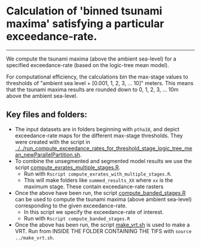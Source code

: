 # Calculation of 'binned tsunami maxima' satisfying a particular exceedance-rate.
---------------------------------------------------------------------------------

We compute the tsunami maxima (above the ambient sea-level) for a specified exceedance-rate (based on the logic-tree mean model).

For computational efficiency, the calculations bin the max-stage values to 
thresholds of "ambient sea level + [0.001, 1, 2, 3, ... 10]" meters. This means
that the tsunami maxima results are rounded down to 0, 1, 2, 3, ... 10m above the ambient sea-level.

## Key files and folders:

* The input datasets are in folders beginning with `ptha18`, and depict exceedance-rate maps for the different max-stage thresholds. They were created with the script in [../../run_compute_exceedance_rates_for_threshold_stage_logic_tree_mean_newParallelPartition.sh](../../run_compute_exceedance_rates_for_threshold_stage_logic_tree_mean_newParallelPartition.sh). 
* To combine the unsegmented and segmented model results we use the script [compute_exrates_multiple_stages.R](compute_exrates_multiple_stages.R). 
    * Run with `Rscript compute_exrates_with_multiple_stages.R`. 
    * This will make folders like `summed_results_XX` where `xx` is the maximum stage. These contain exceedance-rate rasters
* Once the above have been run, the script [compute_banded_stages.R](compute_banded_stages.R) can be used to compute the tsunami maxima (above ambient sea-level) corresponding to the given exceedance-rate. 
    * In this script we specify the exceedance-rate of interest. 
    * Run with `Rscript compute_banded_stages.R`
* Once the above has been run, the script [make_vrt.sh](make_vrt.sh) is used to make a VRT. Run from INSIDE THE FOLDER CONTAINING THE TIFS with `source ../make_vrt.sh`. 

